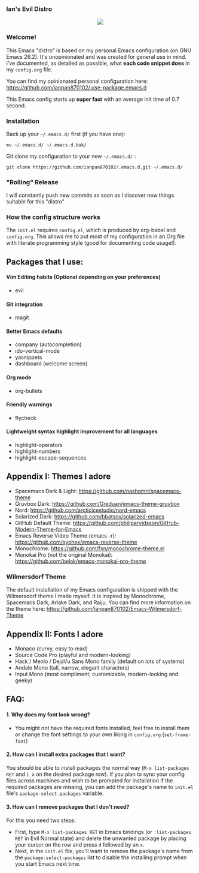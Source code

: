 ### Ian's Evil Distro

<p align="center">
  <img src="https://upload.wikimedia.org/wikipedia/commons/thumb/0/08/EmacsIcon.svg/120px-EmacsIcon.svg.png" />
</p>

### Welcome!
This Emacs "distro" is based on my personal Emacs configuration (on GNU Emacs 26.2). It's unopinionated and was created for general use in mind. I've documented, as detailed as possible, what **each code snippet does** in my `config.org` file.

You can find my opinionated personal configuration here: https://github.com/ianpan870102/.use-package.emacs.d

This Emacs config starts up **super fast** with an average init time of 0.7 second.

### Installation
Back up your `~/.emacs.d/` first (if you have one):

```mv ~/.emacs.d/ ~/.emacs.d.bak/```

Git clone my configuration to your new `~/.emacs.d/` :

```git clone https://github.com/ianpan870102/.emacs.d.git ~/.emacs.d/```

### "Rolling" Release
I will constantly push new commits as soon as I discover new things suitable for this "distro"

### How the config structure works

The `init.el` requires `config.el`, which is produced by org-babel and `config.org`. This allows me to put most of my configuration in an Org file with literate programming style (good for documenting code usage!).

## Packages that I use:

#### Vim Editing habits (Optional depending on your preferences)
- evil

#### Git integration
- magit

#### Better Emacs defaults
- company (autocompletion)
- ido-vertical-mode
- yasnippets
- dashboard (welcome screen)

#### Org mode
- org-bullets

#### Friendly warnings
- flycheck

#### Lightweight syntax highlight improvement for all languages
- highlight-operators
- highlight-numbers
- highlight-escape-sequences

## Appendix I: Themes I adore
- Spacemacs Dark & Light: https://github.com/nashamri/spacemacs-theme
- Gruvbox Dark: https://github.com/Greduan/emacs-theme-gruvbox
- Nord: https://github.com/arcticicestudio/nord-emacs
- Solarized Dark: https://github.com/bbatsov/solarized-emacs
- GitHub Default Theme: https://github.com/philiparvidsson/GitHub-Modern-Theme-for-Emacs
- Emacs Reverse Video Theme (emacs -r): https://github.com/syohex/emacs-reverse-theme
- Monochrome: https://github.com/fxn/monochrome-theme.el
- Monokai Pro (not the original Monokai): https://github.com/belak/emacs-monokai-pro-theme

### Wilmersdorf Theme
The default installation of my Emacs configuration is shipped with the Wilmersdorf theme I made myself.
It is inspired by Monochrome, Spacemacs Dark, Ariake Dark, and Raiju.
You can find more information on the theme here: https://github.com/ianpan870102/Emacs-Wilmersdorf-Theme

## Appendix II: Fonts I adore
- Monaco (curvy, easy to read)
- Source Code Pro (playful and modern-looking)
- Hack / Menlo / DejaVu Sans Mono family (default on lots of systems)
- Andale Mono (tall, narrow, elegant characters)
- Input Mono (most compliment; customizable, modern-looking and geeky)

## FAQ:
#### 1. Why does my font look wrong?
- You might not have the required fonts installed, feel free to install them or change the font settings to your own liking in `config.org` (`set-frame-font`)

#### 2. How can I install extra packages that I want?
You should be able to install packages the normal way (`M-x list-packages RET` and `i x` on the desired package row). If you plan to sync your config files across machines and wish to be prompted for installation if the required packages are missing, you can add the package's name to `init.el` file's `package-select-packages` variable.

#### 3. How can I remove packages that I don't need?
For this you need two steps:
- First, type `M-x list-packages RET` in Emacs bindings (or `:list-packages RET` in Evil Normal state) and delete the unwanted package by placing your cursor on the row and press `d` followed by an `x`.
- Next, in the `init.el` file, you'll want to remove the package's name from the `package-select-packages` list to disable the installing prompt when you start Emacs next time.
